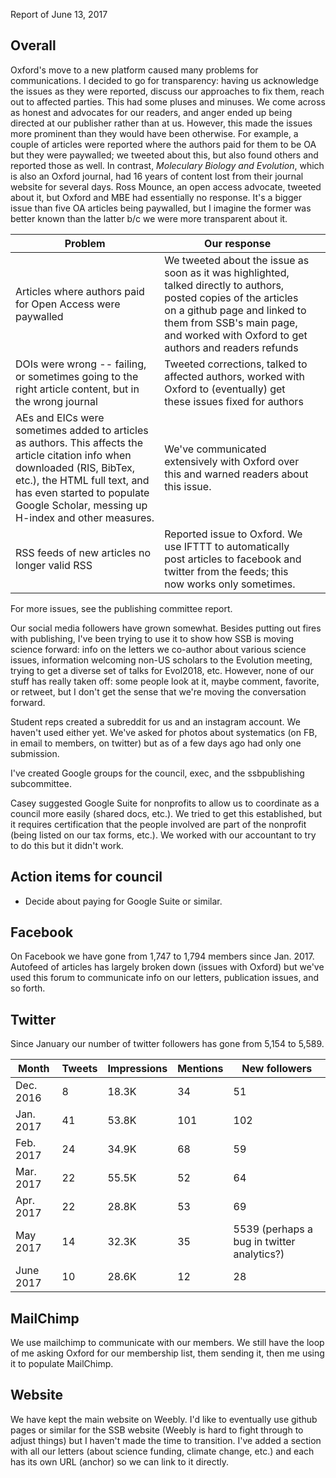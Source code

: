 Report of June 13, 2017

## Overall

Oxford's move to a new platform caused many problems for communications. I decided to go for transparency: having us acknowledge the issues as they were reported, discuss our approaches to fix them, reach out to affected parties. This had some pluses and minuses. We come across as honest and advocates for our readers, and anger ended up being directed at our publisher rather than at us. However, this made the issues more prominent than they would have been otherwise. For example, a couple of articles were reported where the authors paid for them to be OA but they were paywalled; we tweeted about this, but also found others and reported those as well. In contrast, *Moleculary Biology and Evolution*, which is also an Oxford journal, had 16 years of content lost from their journal website for several days. Ross Mounce, an open access advocate, tweeted about it, but Oxford and MBE had essentially no response. It's a bigger issue than five OA articles being paywalled, but I imagine the former was better known than the latter b/c we were more transparent about it.

|                                                                                                                      Problem                                                                                                                      |                                                                                                              Our response                                                                                                               |     |
| ------------------------------------------------------------------------------------------------------------------------------------------------------------------------------------------------------------------------------------------------- | --------------------------------------------------------------------------------------------------------------------------------------------------------------------------------------------------------------------------------------- | --- |
| Articles where authors paid for Open Access were paywalled                                                                                                                                                                                        | We tweeted about the issue as soon as it was highlighted, talked directly to authors, posted copies of the articles on a github page and linked to them from SSB's main page, and worked with Oxford to get authors and readers refunds |     |
| DOIs were wrong -- failing, or sometimes going to the right article content, but in the wrong journal                                                                                                                                             | Tweeted corrections, talked to affected authors, worked with Oxford to (eventually) get these issues fixed for authors                                                                                                                  |     |
| AEs and EICs were sometimes added to articles as authors. This affects the article citation info when downloaded (RIS, BibTex, etc.), the HTML full text, and has even started to populate Google Scholar, messing up H-index and other measures. | We've communicated extensively with Oxford over this and warned readers about this issue.                                                                                                                                               |     |
| RSS feeds of new articles no longer valid RSS                                                                                                                                                                                                     | Reported issue to Oxford. We use IFTTT to automatically post articles to facebook and twitter from the feeds; this now works only sometimes.                                                                                            |     |

For more issues, see the publishing committee report.

Our social media followers have grown somewhat. Besides putting out fires with publishing, I've been trying to use it to show how SSB is moving science forward: info on the letters we co-author about various science issues, information welcoming non-US scholars to the Evolution meeting, trying to get a diverse set of talks for Evol2018, etc. However, none of our stuff has really taken off: some people look at it, maybe comment, favorite, or retweet, but I don't get the sense that we're moving the conversation forward.

Student reps created a subreddit for us and an instagram account. We haven't used either yet. We've asked for photos about systematics (on FB, in email to members, on twitter) but as of a few days ago had only one submission.

I've created Google groups for the council, exec, and the ssbpublishing subcommittee.

Casey suggested Google Suite for nonprofits to allow us to coordinate as a council more easily (shared docs, etc.). We tried to get this established, but it requires certification that the people involved are part of the nonprofit (being listed on our tax forms, etc.). We worked with our accountant to try to do this but it didn't work.

## Action items for council
*  Decide about paying for Google Suite or similar.

## Facebook

On Facebook we have gone from 1,747 to 1,794 members since Jan. 2017. Autofeed of articles has largely broken down (issues with Oxford) but we've used this forum to communicate info on our letters, publication issues, and so forth.

## Twitter

Since January our number of twitter followers has gone from 5,154 to 5,589.

|   Month   | Tweets | Impressions | Mentions |               New followers                |
| --------- | ------ | ----------- | -------- | ------------------------------------------ |
| Dec. 2016 | 8      | 18.3K       | 34       | 51                                         |
| Jan. 2017 | 41     | 53.8K       | 101      | 102                                        |
| Feb. 2017 | 24     | 34.9K       | 68       | 59                                         |
| Mar. 2017 | 22     | 55.5K       | 52       | 64                                         |
| Apr. 2017 | 22     | 28.8K       | 53       | 69                                         |
| May 2017  | 14     | 32.3K       | 35       | 5539 (perhaps a bug in twitter analytics?) |
| June 2017 | 10     | 28.6K       | 12       | 28                                         |


## MailChimp

We use mailchimp to communicate with our members. We still have the loop of me asking Oxford for our membership list, them sending it, then me using it to populate MailChimp.

## Website

We have kept the main website on Weebly. I'd like to eventually use github pages or similar for the SSB website (Weebly is hard to fight through to adjust things) but I haven't made the time to transition. I've added a section with all our letters (about science funding, climate change, etc.) and each has its own URL (anchor) so we can link to it directly. 
